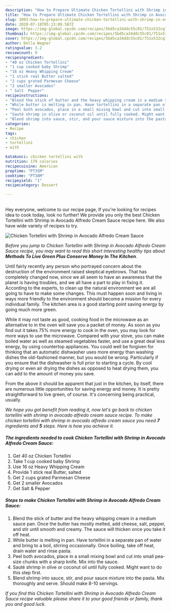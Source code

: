 ```yaml
---
description: "How to Prepare Ultimate Chicken Tortellini with Shrimp in Avocado Alfredo Cream Sauce"
title: "How to Prepare Ultimate Chicken Tortellini with Shrimp in Avocado Alfredo Cream Sauce"
slug: 3093-how-to-prepare-ultimate-chicken-tortellini-with-shrimp-in-avocado-alfredo-cream-sauce
date: 2020-07-18T05:13:09.587Z
image: https://img-global.cpcdn.com/recipes/5bd5ca34ddc55c01/751x532cq70/chicken-tortellini-with-shrimp-in-avocado-alfredo-cream-sauce-recipe-main-photo.jpg
thumbnail: https://img-global.cpcdn.com/recipes/5bd5ca34ddc55c01/751x532cq70/chicken-tortellini-with-shrimp-in-avocado-alfredo-cream-sauce-recipe-main-photo.jpg
cover: https://img-global.cpcdn.com/recipes/5bd5ca34ddc55c01/751x532cq70/chicken-tortellini-with-shrimp-in-avocado-alfredo-cream-sauce-recipe-main-photo.jpg
author: Della Wagner
ratingvalue: 3.2
reviewcount: 9
recipeingredient:
- "40 oz Chicken Tortellini"
- "1 cup cooked baby Shrimp"
- "16 oz Heavy Whipping Cream"
- "1 stick real Butter salted"
- "2 cups grated Parmesan Cheese"
- "2 smaller Avocados"
- " Salt  Pepper"
recipeinstructions:
- "Blend the stick of butter and the heavy whipping cream in a medium sauce pan. Once the butter has mostly melted, add cheese, salt, pepper, and stir until smooth and creamy. The sauce will thicken once you take it off heat."
- "While butter is melting in pan. Have tortellini in a separate pan of water and bring to a boil, stirring occasionally. Once boiling, take off heat, drain water and rinse pasta."
- "Peel both avocados, place in a small mixing bowl and cut into small pea-size chunks with a sharp knife. Mix into the sauce."
- "Sauté shrimp in olive or coconut oil until fully cooked. Might want to do this step first."
- "Blend shrimp into sauce, stir, and pour sauce mixture into the pasta. Mix thoroughly and serve. Should make 8-10 servings."
categories:
- Recipe
tags:
- chicken
- tortellini
- with

katakunci: chicken tortellini with 
nutrition: 179 calories
recipecuisine: American
preptime: "PT35M"
cooktime: "PT38M"
recipeyield: "1"
recipecategory: Dessert

---
```

<br>
Hey everyone, welcome to our recipe page, If you're looking for recipes idea to cook today, look no further! We provide you only the best Chicken Tortellini with Shrimp in Avocado Alfredo Cream Sauce recipe here. We also have wide variety of recipes to try.
<br>


![Chicken Tortellini with Shrimp in Avocado Alfredo Cream Sauce](https://img-global.cpcdn.com/recipes/5bd5ca34ddc55c01/751x532cq70/chicken-tortellini-with-shrimp-in-avocado-alfredo-cream-sauce-recipe-main-photo.jpg)

<i>Before you jump to Chicken Tortellini with Shrimp in Avocado Alfredo Cream Sauce recipe, you may want to read this short interesting healthy tips about 
<strong>Methods To Live Green Plus Conserve Money In The Kitchen</strong>.</i>
</br>

Until fairly recently any person who portrayed concern about the destruction of the environment raised skeptical eyebrows. That has completely changed now, since we all seem to have an awareness that the planet is having troubles, and we all have a part to play in fixing it. According to the experts, to clean up the natural environment we are all going to have to make some changes. This must happen soon and living in ways more friendly to the environment should become a mission for every individual family. The kitchen area is a good starting point saving energy by going much more green.

While it may not taste as good, cooking food in the microwave as an alternative to in the oven will save you a packet of money. As soon as you find out it takes 75% more energy to cook in the oven, you may look for more ways to use the microwave. Compared with your stove, you can make boiled water as well as steamed vegetables faster, and use a great deal less energy, by using countertop appliances. You could well be forgiven for thinking that an automatic dishwasher uses more energy than washing dishes the old-fashioned manner, but you would be wrong. Particularly if you ensure that the dishwasher is full prior to starting a cycle. By cool drying or even air drying the dishes as opposed to heat drying them, you can add to the amount of money you save.

From the above it should be apparent that just in the kitchen, by itself, there are numerous little opportunities for saving energy and money. It is pretty straightforward to live green, of course. It's concerning being practical, usually.


<i>We hope you got benefit from reading it, now let's go back to chicken tortellini with shrimp in avocado alfredo cream sauce recipe. To make chicken tortellini with shrimp in avocado alfredo cream sauce you need <strong>7</strong> ingredients and <strong>5</strong> steps. Here is how you achieve it.
</i>

##### The ingredients needed to cook Chicken Tortellini with Shrimp in Avocado Alfredo Cream Sauce:

1. Get 40 oz Chicken Tortellini
1. Take 1 cup cooked baby Shrimp
1. Use 16 oz Heavy Whipping Cream
1. Provide 1 stick real Butter, salted
1. Get 2 cups grated Parmesan Cheese
1. Get 2 smaller Avocados
1. Get  Salt &amp; Pepper


##### Steps to make Chicken Tortellini with Shrimp in Avocado Alfredo Cream Sauce:

1. Blend the stick of butter and the heavy whipping cream in a medium sauce pan. Once the butter has mostly melted, add cheese, salt, pepper, and stir until smooth and creamy. The sauce will thicken once you take it off heat.
1. While butter is melting in pan. Have tortellini in a separate pan of water and bring to a boil, stirring occasionally. Once boiling, take off heat, drain water and rinse pasta.
1. Peel both avocados, place in a small mixing bowl and cut into small pea-size chunks with a sharp knife. Mix into the sauce.
1. Sauté shrimp in olive or coconut oil until fully cooked. Might want to do this step first.
1. Blend shrimp into sauce, stir, and pour sauce mixture into the pasta. Mix thoroughly and serve. Should make 8-10 servings.


<i>If you find this Chicken Tortellini with Shrimp in Avocado Alfredo Cream Sauce recipe valuable please share it to your good friends or family, thank you and good luck.</i>

